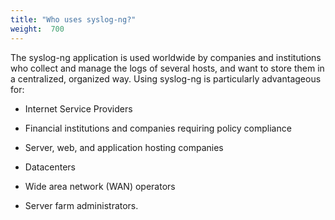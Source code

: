 ```yaml
---
title: "Who uses syslog-ng?"
weight:  700
---
```

<!-- DISCLAIMER: This file is based on the syslog-ng Open Source Edition documentation https://github.com/balabit/syslog-ng-ose-guides/commit/2f4a52ee61d1ea9ad27cb4f3168b95408fddfdf2 and is used under the terms of The syslog-ng Open Source Edition Documentation License. The file has been modified by Axoflow. -->

The syslog-ng application is used worldwide by companies and institutions who collect and manage the logs of several hosts, and want to store them in a centralized, organized way. Using syslog-ng is particularly advantageous for:

  - Internet Service Providers

  - Financial institutions and companies requiring policy compliance

  - Server, web, and application hosting companies

  - Datacenters

  - Wide area network (WAN) operators

  - Server farm administrators.
